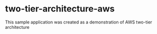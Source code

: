 # two-tier-architecture-aws
This sample application was created as a demonstration of AWS two-tier architecture
